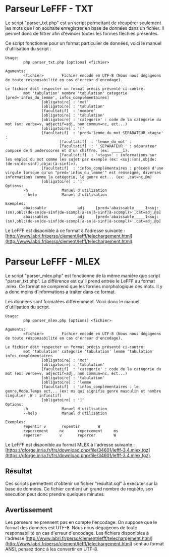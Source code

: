 # Parseur LeFFF - TXT
Le script "parser_txt.php" est un script permettant de récupérer seulement les mots que l'on souhaite enregistrer en base de données dans un fichier. 
Il permet donc de filtrer afin d'évincer toutes les formes fléchies présentes.

Ce script fonctionne pour un format particulier de données, voici le manuel d'utilisation du script : 
```
Usage:
        php parser_txt.php [options] <fichier>

Aguments:
        <fichier>        Fichier encodé en UTF-8 (Nous nous dégageons de toute responsabilité en cas d'erreur d'encodage).

Le fichier doit respecter un format précis présenté ci-contre:
        mot 'tabulation' nombre 'tabulation' categorie [pred='infos_du_lemme', infos_complémentaires]
                [obligatoire] : 'mot'
                [obligatoire] : 'tabulation'
                [facultatif]  : 'nombre'
                [obligatoire] : 'tabulation'
                [obligatoire] : 'categorie' : code de la catégorie du mot (ex: verbe=v, adjectif=adj, nom commun=nc, ect...)
                [obligatoire] : '['
                [facultatif]  : 'pred='lemme_du_mot_SEPARATEUR_<tags>'  :
                        [facultatif]  : 'lemme_du_mot' :
                        [facultatif]  : '_SEPARATEUR_' : séparateur composé de 5 underscores et d'un chiffre. (ex: _____1).
                        [facultatif]  : '<tags>' : informations sur les emploi du mot comme les sujet par exemple (ex: <suj:(sn),objde:(de-sn|de-sinf),obja:(à-sinf)>).
                [facultatif]  : 'infos_complémentaires : précédé d'une virgule lorsque qu'un "pred='infos_du_lemme'" est renseigné, diverses informations comme la catégorie, le genre ect... (ex: ,cat=nc,@m)
                [obligatoire] : ']'
Options:
        -h               Manuel d'utilisation
        --help           Manuel d'utilisation

Exemples:
        abaissable              adj     [pred='abaissable_____1<suj:(sn),obl:(de-sn|de-sinf|de-scompl|à-sn|à-sinf|à-scompl)>',cat=adj,@s]
        abaissables             adj     [pred='abaissable_____1<suj:(sn),obl:(de-sn|de-sinf|de-scompl|à-sn|à-sinf|à-scompl)>',cat=adj,@p]
```

Le LeFFF est disponible à  ce format à l'adresse suivante : [http://www.labri.fr/perso/clement/lefff/telechargement.html](http://www.labri.fr/perso/clement/lefff/telechargement.html).

# Parseur LeFFF - MLEX

Le script "parser_mlex.php" est fonctionne de la même manière que script "parser_txt.php". 
La différence est qu'il prend entrée le LeFFF au format .mlex. Ce format ne comprend que les formes morphologique des mots. 
Il y a donc moins d'informations a traiter dans ce format.

Les données sont formatées différemment. Voici donc le manuel d'utilisation du script.
```
Usage:
        php parser_mlex.php [options] <fichier>

Aguments:
        <fichier>        Fichier encodé en UTF-8 (Nous nous dégageons de toute responsabilité en cas d'erreur d'encodage). 

Le fichier doit respecter un format précis présenté ci-contre:
        mot 'tabulation' categorie 'tabulation' lemme 'tabulation' infos_complémentaires
                [obligatoire] : 'mot' 
                [obligatoire] : 'tabulation'
                [facultatif]  : 'categorie' : code de la catégorie du mot (ex: verbe=v, adjectif=adj, nom commun=nc, ect...) 
                [obligatoire] : 'tabulation'
                [obligatoire] : 'lemme 
                [facultatif]  : 'infos_complémentaires : le genre,Mode,Temps ect... (ex: ms qui signifie genre masculin et nombre singulier ,W : infinitif)
                [obligatoire] : ']'
Options:
        -h               Manuel d'utilisation
        --help           Manuel d'utilisation

Exemples:
        repentir v       repentir        W
        repercement     nc      repercement     ms
        repercer        v       repercer        W
```

Le LeFFF est disponible au format MLEX à l'adresse suivante : [https://gforge.inria.fr/frs/download.php/file/34601/lefff-3.4.mlex.tgz](https://gforge.inria.fr/frs/download.php/file/34601/lefff-3.4.mlex.tgz).

## Résultat

Ces scripts permettent d'obtenir un fichier "resultat.sql" à executer sur la base de données.
Ce fichier contient un grand nombre de requête, son execution peut donc prendre quelques minutes.


## Avertissement

Les parseurs ne prennent pas en compte l'encodage. On suppose que le format des données est UTF-8. Nous nous dégageons de toute responsabilité en cas d'erreur d'encodage.
Les fichiers disponibles à l'adresse [http://www.labri.fr/perso/clement/lefff/telechargement.html](http://www.labri.fr/perso/clement/lefff/telechargement.html) sont au format ANSI, pensez donc à les convertir en UTF-8.